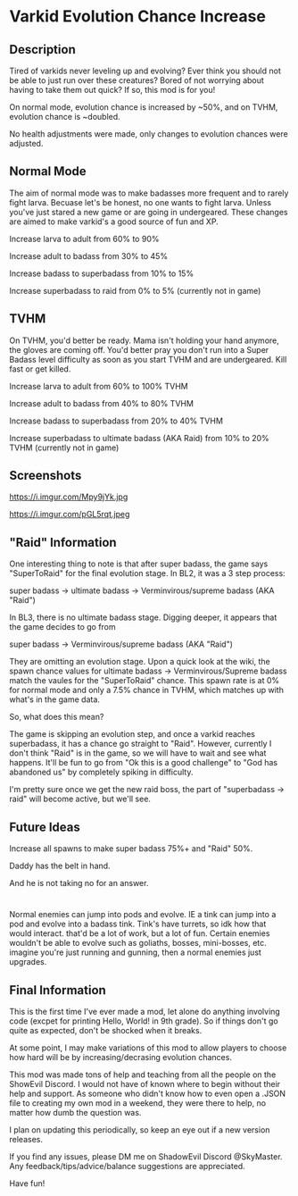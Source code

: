Varkid Evolution Chance Increase
================================

## Description

Tired of varkids never leveling up and evolving? Ever think you should not be able to just run over these creatures? Bored of not worrying about having to take them out quick? If so, this mod is for you!

On normal mode, evolution chance is increased by ~50%, and on TVHM, evolution chance is ~doubled. 

No health adjustments were made, only changes to evolution chances were adjusted.

## Normal Mode

The aim of normal mode was to make badasses more frequent and to rarely fight larva. 
Becuase let's be honest, no one wants to fight larva. Unless you've just stared a new game or are going in undergeared.
These changes are aimed to make varkid's a good source of fun and XP.

Increase larva to adult from 60% to 90%

Increase adult to badass from 30% to 45%

Increase badass to superbadass from 10% to 15%

Increase superbadass to raid from 0% to 5% (currently not in game)

## TVHM

On TVHM, you'd better be ready. Mama isn't holding your hand anymore, the gloves are coming off.
You'd better pray you don't run into a Super Badass level difficulty as soon as you start TVHM and are undergeared.
Kill fast or get killed.

Increase larva to adult from 60% to 100% TVHM

Increase adult to badass from 40% to 80% TVHM

Increase badass to superbadass from 20% to 40% TVHM

Increase superbadass to ultimate badass (AKA Raid) from 10% to 20% TVHM (currently not in game)

## Screenshots

https://i.imgur.com/Mpy9jYk.jpg

https://i.imgur.com/pGL5rqt.jpeg

## "Raid" Information

One interesting thing to note is that after super badass, the game says "SuperToRaid" for the final evolution stage. In BL2, it was a 3 step process:

super badass -> ultimate badass -> Verminvirous/supreme badass (AKA "Raid")

In BL3, there is no ultimate badass stage.
Digging deeper, it appears that the game decides to go from

super badass -> Verminvirous/supreme badass (AKA "Raid")

They are omitting an evolution stage.
Upon a quick look at the wiki, the spawn chance values for ultimate badass -> Verminvirous/Supreme badass match the vaules for the "SuperToRaid" chance.
This spawn rate is at 0% for normal mode and only a 7.5% chance in TVHM, which matches up with what's in the game data.

So, what does this mean?

The game is skipping an evolution step, and once a varkid reaches superbadass, it has a chance go straight to "Raid". 
However, currently I don't think "Raid" is in the game, so we will have to wait and see what happens.
It'll be fun to go from "Ok this is a good challenge" to "God has abandoned us" by completely spiking in difficulty.


I'm pretty sure once we get the new raid boss, the part of "superbadass -> raid" will become active, but we'll see.

## Future Ideas
Increase all spawns to make super badass 75%+ and "Raid" 50%. 

Daddy has the belt in hand.

And he is not taking no for an answer.

#

Normal enemies can jump into pods and evolve. IE a tink can jump into a pod and evolve into a badass tink.
Tink's have turrets, so idk how that would interact. that'd be a lot of work, but a lot of fun.
Certain enemies wouldn't be able to evolve such as goliaths, bosses, mini-bosses, etc.
imagine you're just running and gunning, then a normal enemies just upgrades.

## Final Information

This is the first time I've ever made a mod, let alone do anything involving code (excpet for printing Hello, World! in 9th grade).
So if things don't go quite as expected, don't be shocked when it breaks.

At some point, I may make variations of this mod to allow players to choose how hard will be by increasing/decrasing evolution chances.

This mod was made tons of help and teaching from all the people on the ShowEvil Discord. I would not have of known where to begin without their help and support.
As someone who didn't know how to even open a .JSON file to creating my own mod in a weekend, they were there to help, no matter how dumb the question was.

I plan on updating this periodically, so keep an eye out if a new version releases. 

If you find any issues, please DM me on ShadowEvil Discord @SkyMaster. Any feedback/tips/advice/balance suggestions are appreciated. 

Have fun! 
